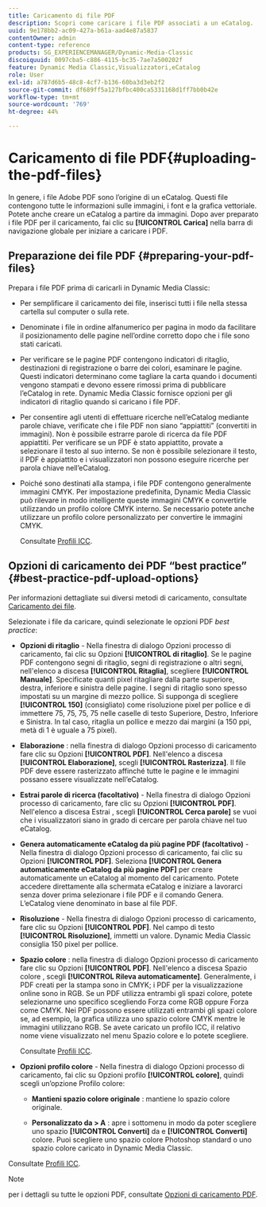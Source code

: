 ```yaml
---
title: Caricamento di file PDF
description: Scopri come caricare i file PDF associati a un eCatalog.
uuid: 9e178bb2-ac09-427a-b61a-aad4e87a5837
contentOwner: admin
content-type: reference
products: SG_EXPERIENCEMANAGER/Dynamic-Media-Classic
discoiquuid: 0097cba5-c886-4115-bc35-7ae7a500202f
feature: Dynamic Media Classic,Visualizzatori,eCatalog
role: User
exl-id: a787d6b5-48c8-4cf7-b136-60ba3d3eb2f2
source-git-commit: df689ff5a127bfbc400ca5331168d1ff7bb0b42e
workflow-type: tm+mt
source-wordcount: '769'
ht-degree: 44%

---
```


# Caricamento di file PDF{#uploading-the-pdf-files}

In genere, i file Adobe PDF sono l’origine di un eCatalog. Questi file contengono tutte le informazioni sulle immagini, i font e la grafica vettoriale. Potete anche creare un eCatalog a partire da immagini. Dopo aver preparato i file PDF per il caricamento, fai clic su **[!UICONTROL Carica]** nella barra di navigazione globale per iniziare a caricare i PDF.

## Preparazione dei file PDF {#preparing-your-pdf-files}

Prepara i file PDF prima di caricarli in Dynamic Media Classic:

* Per semplificare il caricamento dei file, inserisci tutti i file nella stessa cartella sul computer o sulla rete.
* Denominate i file in ordine alfanumerico per pagina in modo da facilitare il posizionamento delle pagine nell’ordine corretto dopo che i file sono stati caricati.
* Per verificare se le pagine PDF contengono indicatori di ritaglio, destinazioni di registrazione o barre dei colori, esaminare le pagine. Questi indicatori determinano come tagliare la carta quando i documenti vengono stampati e devono essere rimossi prima di pubblicare l’eCatalog in rete. Dynamic Media Classic fornisce opzioni per gli indicatori di ritaglio quando si caricano i file PDF.
* Per consentire agli utenti di effettuare ricerche nell’eCatalog mediante parole chiave, verificate che i file PDF non siano “appiattiti” (convertiti in immagini). Non è possibile estrarre parole di ricerca da file PDF appiattiti. Per verificare se un PDF è stato appiattito, provate a selezionare il testo al suo interno. Se non è possibile selezionare il testo, il PDF è appiattito e i visualizzatori non possono eseguire ricerche per parola chiave nell’eCatalog.
* Poiché sono destinati alla stampa, i file PDF contengono generalmente immagini CMYK. Per impostazione predefinita, Dynamic Media Classic può rilevare in modo intelligente queste immagini CMYK e convertirle utilizzando un profilo colore CMYK interno. Se necessario potete anche utilizzare un profilo colore personalizzato per convertire le immagini CMYK. 

   Consultate [Profili ICC](icc-profiles.md#icc_profiles).

## Opzioni di caricamento dei PDF “best practice” {#best-practice-pdf-upload-options}

Per informazioni dettagliate sui diversi metodi di caricamento, consultate [Caricamento dei file](uploading-files.md#uploading_your_files).

Selezionate i file da caricare, quindi selezionate le opzioni PDF *best practice*:

* **Opzioni di ritaglio**  - Nella finestra di dialogo Opzioni processo di caricamento, fai clic su Opzioni  **[!UICONTROL di ritaglio]**. Se le pagine PDF contengono segni di ritaglio, segni di registrazione o altri segni, nell&#39;elenco a discesa **[!UICONTROL Ritaglia]**, scegliere **[!UICONTROL Manuale]**. Specificate quanti pixel ritagliare dalla parte superiore, destra, inferiore e sinistra delle pagine. I segni di ritaglio sono spesso impostati su un margine di mezzo pollice. Si supponga di scegliere **[!UICONTROL 150]** (consigliato) come risoluzione pixel per pollice e di immettere 75, 75, 75, 75 nelle caselle di testo Superiore, Destro, Inferiore e Sinistra. In tal caso, ritaglia un pollice e mezzo dai margini (a 150 ppi, metà di 1 è uguale a 75 pixel).

* **Elaborazione** : nella finestra di dialogo Opzioni processo di caricamento fare clic su Opzioni  **[!UICONTROL PDF]**. Nell&#39;elenco a discesa **[!UICONTROL Elaborazione]**, scegli **[!UICONTROL Rasterizza]**. Il file PDF deve essere rasterizzato affinché tutte le pagine e le immagini possano essere visualizzate nell’eCatalog.

* **Estrai parole di ricerca (facoltativo)**  - Nella finestra di dialogo Opzioni processo di caricamento, fare clic su Opzioni  **[!UICONTROL PDF]**. Nell&#39;elenco a discesa Estrai , scegli **[!UICONTROL Cerca parole]** se vuoi che i visualizzatori siano in grado di cercare per parola chiave nel tuo eCatalog.

* **Genera automaticamente eCatalog da più pagine PDF (facoltativo)**  - Nella finestra di dialogo Opzioni processo di caricamento, fai clic su Opzioni  **[!UICONTROL PDF]**. Seleziona **[!UICONTROL Genera automaticamente eCatalog da più pagine PDF]** per creare automaticamente un eCatalog al momento del caricamento. Potete accedere direttamente alla schermata eCatalog e iniziare a lavorarci senza dover prima selezionare i file PDF e il comando Genera. L’eCatalog viene denominato in base al file PDF.

* **Risoluzione**  - Nella finestra di dialogo Opzioni processo di caricamento, fare clic su Opzioni  **[!UICONTROL PDF]**. Nel campo di testo **[!UICONTROL Risoluzione]**, immetti un valore. Dynamic Media Classic consiglia 150 pixel per pollice.

* **Spazio colore** : nella finestra di dialogo Opzioni processo di caricamento fare clic su Opzioni  **[!UICONTROL PDF]**. Nell&#39;elenco a discesa Spazio colore , scegli **[!UICONTROL Rileva automaticamente]**. Generalmente, i PDF creati per la stampa sono in CMYK; i PDF per la visualizzazione online sono in RGB. Se un PDF utilizza entrambi gli spazi colore, potete selezionarne uno specifico scegliendo Forza come RGB oppure Forza come CMYK. Nei PDF possono essere utilizzati entrambi gli spazi colore se, ad esempio, la grafica utilizza uno spazio colore CMYK mentre le immagini utilizzano RGB. Se avete caricato un profilo ICC, il relativo nome viene visualizzato nel menu Spazio colore e lo potete scegliere. 

   Consultate [Profili ICC](/help/icc-profiles.md).

* **Opzioni profilo colore**  - Nella finestra di dialogo Opzioni processo di caricamento, fai clic su Opzioni profilo  **[!UICONTROL colore]**, quindi scegli un’opzione Profilo colore:

   * **Mantieni spazio colore originale** : mantiene lo spazio colore originale.

   * **Personalizzato da > A** : apre i sottomenu in modo da poter scegliere uno spazio  **[!UICONTROL Converti]** da e  **[!UICONTROL Converti]** colore. Puoi scegliere uno spazio colore Photoshop standard o uno spazio colore caricato in Dynamic Media Classic.

<!-- * **Convert To SRGB** - Converts to SRGB (Standard Red Green Blue). SRGB is the recommended color space for displaying images on web pages. -->

Consultate [Profili ICC](icc-profiles.md#icc_profiles).

>[!NOTE]
>
>per i dettagli su tutte le opzioni PDF, consultate [Opzioni di caricamento PDF](pdfs.md#pdf_upload_options).
